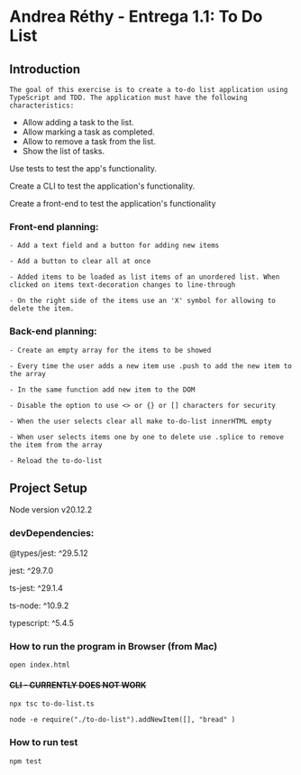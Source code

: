 # Andrea Réthy - Entrega 1.1: To Do List

## Introduction

    The goal of this exercise is to create a to-do list application using TypeScript and TDD. The application must have the following characteristics:

- Allow adding a task to the list.
- Allow marking a task as completed.
- Allow to remove a task from the list.
- Show the list of tasks.

Use tests to test the app's functionality.

Create a CLI to test the application's functionality.

Create a front-end to test the application's functionality

### Front-end planning:

    - Add a text field and a button for adding new items

    - Add a button to clear all at once

    - Added items to be loaded as list items of an unordered list. When clicked on items text-decoration changes to line-through

    - On the right side of the items use an 'X' symbol for allowing to delete the item.

### Back-end planning:

    - Create an empty array for the items to be showed

    - Every time the user adds a new item use .push to add the new item to the array

    - In the same function add new item to the DOM

    - Disable the option to use <> or {} or [] characters for security

    - When the user selects clear all make to-do-list innerHTML empty

    - When user selects items one by one to delete use .splice to remove the item from the array

    - Reload the to-do-list

## Project Setup

Node version v20.12.2

### devDependencies:

@types/jest: ^29.5.12

jest: ^29.7.0

ts-jest: ^29.1.4

ts-node: ^10.9.2

typescript: ^5.4.5

### How to run the program in Browser (from Mac)

```
open index.html
```

#### ~~CLI - CURRENTLY DOES NOT WORK~~

```
npx tsc to-do-list.ts
```

```
node -e require("./to-do-list").addNewItem([], "bread" )
```

### How to run test

```
npm test
```
